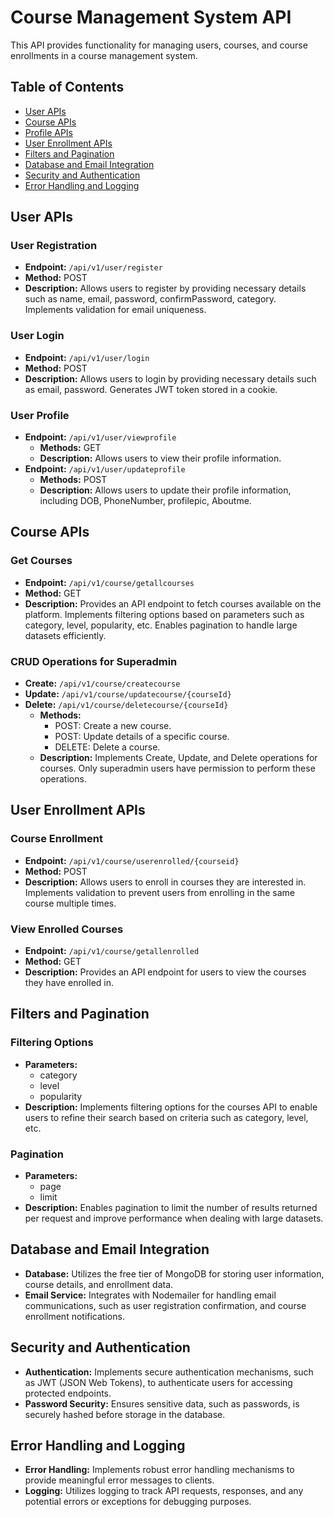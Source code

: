 # Course Management System API

This API provides functionality for managing users, courses, and course enrollments in a course management system.

## Table of Contents
- [User APIs](#user-apis)
- [Course APIs](#course-apis)
- [Profile APIs](#profile-apis)
- [User Enrollment APIs](#user-enrollment-apis)
- [Filters and Pagination](#filters-and-pagination)
- [Database and Email Integration](#database-and-email-integration)
- [Security and Authentication](#security-and-authentication)
- [Error Handling and Logging](#error-handling-and-logging)

## User APIs

### User Registration
- **Endpoint:** `/api/v1/user/register`
- **Method:** POST
- **Description:** Allows users to register by providing necessary details such as name, email, password, confirmPassword, category. Implements validation for email uniqueness.

### User Login
- **Endpoint:** `/api/v1/user/login`
- **Method:** POST
- **Description:** Allows users to login by providing necessary details such as email, password. Generates JWT token stored in a cookie.

### User Profile
- **Endpoint:** `/api/v1/user/viewprofile`
  - **Methods:** GET
  - **Description:** Allows users to view their profile information.
- **Endpoint:** `/api/v1/user/updateprofile`
  - **Methods:** POST
  - **Description:** Allows users to update their profile information, including DOB, PhoneNumber, profilepic, Aboutme.

## Course APIs

### Get Courses
- **Endpoint:** `/api/v1/course/getallcourses`
- **Method:** GET
- **Description:** Provides an API endpoint to fetch courses available on the platform. Implements filtering options based on parameters such as category, level, popularity, etc. Enables pagination to handle large datasets efficiently.

### CRUD Operations for Superadmin
- **Create:** `/api/v1/course/createcourse`
- **Update:** `/api/v1/course/updatecourse/{courseId}`
- **Delete:** `/api/v1/course/deletecourse/{courseId}`
  - **Methods:**
    - POST: Create a new course.
    - POST: Update details of a specific course.
    - DELETE: Delete a course.
  - **Description:** Implements Create, Update, and Delete operations for courses. Only superadmin users have permission to perform these operations.

## User Enrollment APIs

### Course Enrollment
- **Endpoint:** `/api/v1/course/userenrolled/{courseid}`
- **Method:** POST
- **Description:** Allows users to enroll in courses they are interested in. Implements validation to prevent users from enrolling in the same course multiple times.

### View Enrolled Courses
- **Endpoint:** `/api/v1/course/getallenrolled`
- **Method:** GET
- **Description:** Provides an API endpoint for users to view the courses they have enrolled in.

## Filters and Pagination

### Filtering Options
- **Parameters:**
  - category
  - level
  - popularity
- **Description:** Implements filtering options for the courses API to enable users to refine their search based on criteria such as category, level, etc.

### Pagination
- **Parameters:**
  - page
  - limit
- **Description:** Enables pagination to limit the number of results returned per request and improve performance when dealing with large datasets.

## Database and Email Integration
- **Database:** Utilizes the free tier of MongoDB for storing user information, course details, and enrollment data.
- **Email Service:** Integrates with Nodemailer for handling email communications, such as user registration confirmation, and course enrollment notifications.

## Security and Authentication
- **Authentication:** Implements secure authentication mechanisms, such as JWT (JSON Web Tokens), to authenticate users for accessing protected endpoints.
- **Password Security:** Ensures sensitive data, such as passwords, is securely hashed before storage in the database.

## Error Handling and Logging
- **Error Handling:** Implements robust error handling mechanisms to provide meaningful error messages to clients.
- **Logging:** Utilizes logging to track API requests, responses, and any potential errors or exceptions for debugging purposes.
